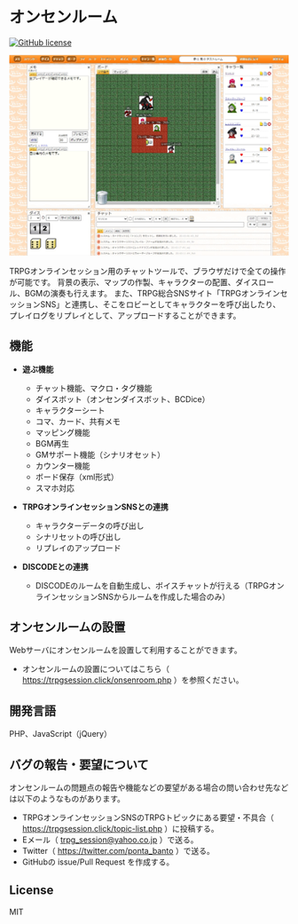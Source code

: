 # オンセンルーム

[![GitHub license](https://img.shields.io/badge/license-MIT-blue.svg)](https://github.com/ponta0321/OnsenRoom/LICENSE)

![OnsenRoom](images/ss.jpg "スクリーンショット")

TRPGオンラインセッション用のチャットツールで、ブラウザだけで全ての操作が可能です。
背景の表示、マップの作製、キャラクターの配置、ダイスロール、BGMの演奏も行えます。
また、TRPG総合SNSサイト「TRPGオンラインセッションSNS」と連携し、そこをロビーとしてキャラクターを呼び出したり、
プレイログをリプレイとして、アップロードすることができます。

## 機能

- **遊ぶ機能**

  - チャット機能、マクロ・タグ機能
  - ダイスボット（オンセンダイスボット、BCDice）
  - キャラクターシート
  - コマ、カード、共有メモ
  - マッピング機能
  - BGM再生
  - GMサポート機能（シナリオセット）
  - カウンター機能
  - ボード保存（xml形式）
  - スマホ対応
  
- **TRPGオンラインセッションSNSとの連携**

  - キャラクターデータの呼び出し
  - シナリセットの呼び出し
  - リプレイのアップロード
  
- **DISCODEとの連携**

  - DISCODEのルームを自動生成し、ボイスチャットが行える（TRPGオンラインセッションSNSからルームを作成した場合のみ）

## オンセンルームの設置

Webサーバにオンセンルームを設置して利用することができます。  

- オンセンルームの設置についてはこちら（ https://trpgsession.click/onsenroom.php ）を参照ください。

## 開発言語

PHP、JavaScript（jQuery）

## バグの報告・要望について

オンセンルームの問題点の報告や機能などの要望がある場合の問い合わせ先などは以下のようなものがあります。

- TRPGオンラインセッションSNSのTRPGトピックにある要望・不具合（ https://trpgsession.click/topic-list.php ）に投稿する。
- Eメール（ trpg_session@yahoo.co.jp ）で送る。
- Twitter（ https://twitter.com/ponta_banto ）で送る。
- GitHubの issue/Pull Request を作成する。

## License

MIT